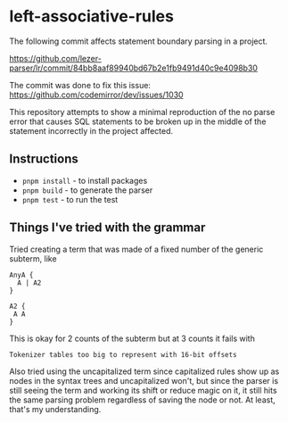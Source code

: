 # left-associative-rules

The following commit affects statement boundary parsing in a project.

https://github.com/lezer-parser/lr/commit/84bb8aaf89940bd67b2e1fb9491d40c9e4098b30

The commit was done to fix this issue: https://github.com/codemirror/dev/issues/1030

This repository attempts to show a minimal reproduction of the no parse error that causes SQL statements to be broken up in the middle of the statement incorrectly in the project affected.

## Instructions

- `pnpm install` - to install packages
- `pnpm build` - to generate the parser
- `pnpm test` - to run the test

## Things I've tried with the grammar

Tried creating a term that was made of a fixed number of the generic subterm, like

```
AnyA {
  A | A2
}

A2 {
 A A
}
```

This is okay for 2 counts of the subterm but at 3 counts it fails with

```
Tokenizer tables too big to represent with 16-bit offsets
```

Also tried using the uncapitalized term since capitalized rules show up as nodes in the syntax trees and uncapitalized won't, but since the parser is still seeing the term and working its shift or reduce magic on it, it still hits the same parsing problem regardless of saving the node or not. At least, that's my understanding.
